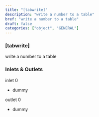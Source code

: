 ```yaml
---
title: "[tabwrite]"
description: "write a number to a table"
bref: "write a number to a table"
draft: false
categories: ["object", "GENERAL"]
---
```


### [tabwrite]

write a number to a table

### Inlets & Outlets

inlet 0

 - dummy

outlet 0

 - dummy
 
